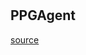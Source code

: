 #


## PPGAgent
[source](https://github.com/BellmanProject/Hsuanwu/blob/main/hsuanwu/xploit/learner/ppg.py/#L1)
```python 

```


